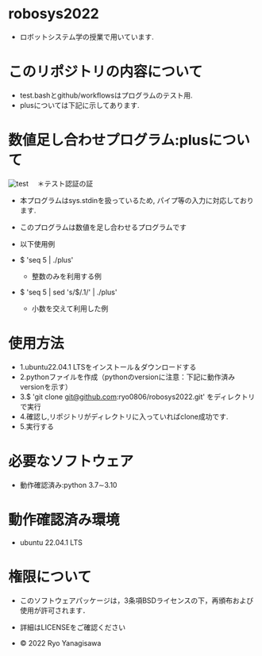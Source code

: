 # robosys2022

 * ロボットシステム学の授業で用いています.

# このリポジトリの内容について

 * test.bashとgithub/workflowsはプログラムのテスト用.
 * plusについては下記に示してあります. 

# 数値足し合わせプログラム:plusについて
![test](https://github.com/ryo0806/robosys2022/actions/workflows/test.yml/badge.svg) 　＊テスト認証の証

 * 本プログラムはsys.stdinを扱っているため, パイプ等の入力に対応しております.
 * このプログラムは数値を足し合わせるプログラムです 
 * 以下使用例

 * $ 'seq 5 | ./plus'   
   * 整数のみを利用する例

 * $ 'seq 5 | sed 's/$/.1/' | ./plus'   
   * 小数を交えて利用した例
  
# 使用方法

 * 1.ubuntu22.04.1 LTSをインストール＆ダウンロードする
 * 2.pythonファイルを作成（pythonのversionに注意：下記に動作済みversionを示す）
 * 3.$ 'git clone git@github.com:ryo0806/robosys2022.git' をディレクトリで実行
 * 4.確認し,リポジトリがディレクトリに入っていればclone成功です.
 * 5.実行する

# 必要なソフトウェア
 * 動作確認済み:python 3.7∼3.10

# 動作確認済み環境
 * ubuntu 22.04.1 LTS 

# 権限について 
  * このソフトウェアパッケージは，3条項BSDライセンスの下，再頒布および使用が許可されます．
  * 詳細はLICENSEをご確認ください

  * © 2022 Ryo Yanagisawa


